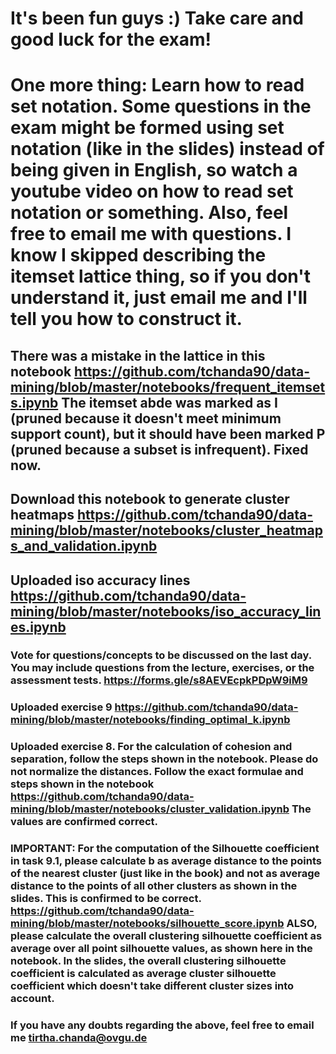 
# It's been fun guys :) Take care and good luck for the exam!

# One more thing: Learn how to read set notation. Some questions in the exam might be formed using set notation (like in the slides) instead of being given in English, so watch a youtube video on how to read set notation or something. Also, feel free to email me with questions. I know I skipped describing the itemset lattice thing, so if you don't understand it, just email me and I'll tell you how to construct it.

## There was a mistake in the lattice in this notebook https://github.com/tchanda90/data-mining/blob/master/notebooks/frequent_itemsets.ipynb The itemset abde was marked as I (pruned because it doesn't meet minimum support count), but it should have been marked P (pruned because a subset is infrequent). Fixed now.

## Download this notebook to generate cluster heatmaps https://github.com/tchanda90/data-mining/blob/master/notebooks/cluster_heatmaps_and_validation.ipynb

## Uploaded iso accuracy lines https://github.com/tchanda90/data-mining/blob/master/notebooks/iso_accuracy_lines.ipynb

### Vote for questions/concepts to be discussed on the last day. You may include questions from the lecture, exercises, or the assessment tests. https://forms.gle/s8AEVEcpkPDpW9iM9

### Uploaded exercise 9 https://github.com/tchanda90/data-mining/blob/master/notebooks/finding_optimal_k.ipynb

### Uploaded exercise 8. For the calculation of cohesion and separation, follow the steps shown in the notebook. Please do not normalize the distances. Follow the exact formulae and steps shown in the notebook https://github.com/tchanda90/data-mining/blob/master/notebooks/cluster_validation.ipynb The values are confirmed correct.

### IMPORTANT: For the computation of the Silhouette coefficient in task 9.1, please calculate b as average distance to the points of the nearest cluster (just like in the book) and not as average distance to the points of all other clusters as shown in the slides. This is confirmed to be correct. https://github.com/tchanda90/data-mining/blob/master/notebooks/silhouette_score.ipynb ALSO, please calculate the overall clustering silhouette coefficient as average over all point silhouette values, as shown here in the notebook. In the slides, the overall clustering silhouette coefficient is calculated as average cluster silhouette coefficient which doesn't take different cluster sizes into account.

### If you have any doubts regarding the above, feel free to email me tirtha.chanda@ovgu.de



